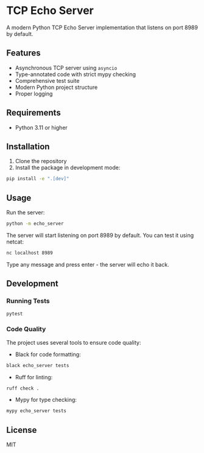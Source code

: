 # TCP Echo Server

A modern Python TCP Echo Server implementation that listens on port 8989 by default.

## Features

- Asynchronous TCP server using `asyncio`
- Type-annotated code with strict mypy checking
- Comprehensive test suite
- Modern Python project structure
- Proper logging

## Requirements

- Python 3.11 or higher

## Installation

1. Clone the repository
2. Install the package in development mode:
```bash
pip install -e ".[dev]"
```

## Usage

Run the server:
```bash
python -m echo_server
```

The server will start listening on port 8989 by default. You can test it using netcat:
```bash
nc localhost 8989
```

Type any message and press enter - the server will echo it back.

## Development

### Running Tests

```bash
pytest
```

### Code Quality

The project uses several tools to ensure code quality:

- Black for code formatting:
```bash
black echo_server tests
```

- Ruff for linting:
```bash
ruff check .
```

- Mypy for type checking:
```bash
mypy echo_server tests
```

## License

MIT 